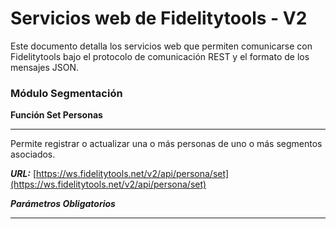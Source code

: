 # Servicios web de Fidelitytools - V2

Este documento detalla los servicios web que permiten comunicarse con Fidelitytools bajo el protocolo de comunicación REST y el formato de los mensajes JSON.


### Módulo Segmentación
**Función Set Personas**
***

Permite registrar o actualizar una o más personas de uno o más segmentos asociados.

***URL:***
[https://ws.fidelitytools.net/v2/api/persona/set](https://ws.fidelitytools.net/v2/api/persona/set)


***Parámetros Obligatorios***
***
